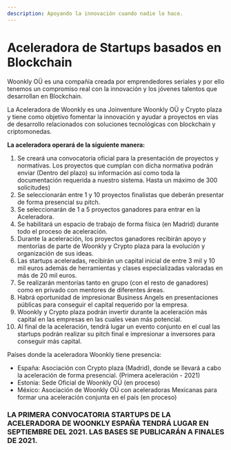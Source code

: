 ```yaml
---
description: Apoyando la innovación cuando nadie lo hace.
---
```


# Aceleradora de Startups basados en Blockchain

Woonkly OÜ es una compañía creada por emprendedores seriales y por ello tenemos un compromiso real con la innovación y los jóvenes talentos que desarrollan en Blockchain.

La Aceleradora de Woonkly es una Joinventure Woonkly OÜ y Crypto plaza y tiene como objetivo fomentar la innovación y ayudar a proyectos en vías de desarrollo relacionados con soluciones tecnológicas con blockchain y criptomonedas.

**La aceleradora operará de la siguiente manera:**

1. Se creará una convocatoria oficial para la presentación de proyectos y normativas. Los proyectos que cumplan con dicha normativa podrán enviar \(Dentro del plazo\) su información así como toda la documentación requerida a nuestro sistema. Hasta un máximo de 300 solicitudes\)
2. Se seleccionarán entre 1 y 10 proyectos finalistas que deberán presentar de forma presencial su pitch.
3. Se seleccionarán de 1 a 5 proyectos ganadores para entrar en la Aceleradora.
4. Se habilitará un espacio de trabajo de forma física \(en Madrid\) durante todo el proceso de aceleración.
5. Durante la aceleración, los proyectos ganadores recibirán apoyo y mentorías de parte de Woonkly y Crypto plaza para la evolución y organización de sus ideas.
6. Las startups aceleradas, recibirán un capital inicial de entre 3 mil y 10 mil euros además de herramientas y clases especializadas valoradas en más de 20 mil euros.
7. Se realizarán mentorías tanto en grupo \(con el resto de ganadores\) como en privado con mentores de diferentes áreas.
8. Habrá oportunidad de impresionar Business Angels en presentaciones públicas para conseguir el capital requerido por la empresa.
9. Woonkly y Crypto plaza podrán invertir durante la aceleración más capital en las empresas en las cuales vean más potencial.
10. Al final de la aceleración, tendrá lugar un evento conjunto en el cual las startups podrán realizar su pitch final e impresionar a inversores para conseguir más capital.

Países donde la aceleradora Woonkly tiene presencia:

* España: Asociación con Crypto plaza \(Madrid\), donde se llevará a cabo la aceleración de forma presencial. \(Primera aceleración - 2021\)
* Estonia: Sede Oficial de Woonkly OÜ \(en proceso\)
* México: Asociación de Woonkly OÜ con aceleradoras Mexicanas para formar una aceleración conjunta en el país \(en proceso\)

### LA PRIMERA CONVOCATORIA STARTUPS DE LA ACELERADORA DE WOONKLY ESPAÑA TENDRÁ LUGAR EN SEPTIEMBRE DEL 2021. LAS BASES SE PUBLICARÁN A FINALES DE 2021.

